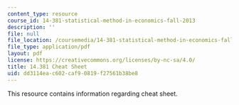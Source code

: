 ```yaml
---
content_type: resource
course_id: 14-381-statistical-method-in-economics-fall-2013
description: ''
file: null
file_location: /coursemedia/14-381-statistical-method-in-economics-fall-2013/dd3114eac602caf90819f27561b38be8_MIT14_381F13_Cheat_Sheet.pdf
file_type: application/pdf
layout: pdf
license: https://creativecommons.org/licenses/by-nc-sa/4.0/
title: 14.381 Cheat Sheet
uid: dd3114ea-c602-caf9-0819-f27561b38be8
---
```

This resource contains information regarding cheat sheet.